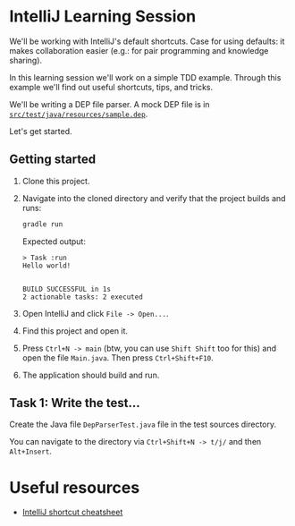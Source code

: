 # IntelliJ Learning Session

We'll be working with IntelliJ's default shortcuts. Case for using defaults: it makes collaboration easier (e.g.: for
pair programming and knowledge sharing).

In this learning session we'll work on a simple TDD example. Through this example we'll find out useful shortcuts, tips,
and tricks.

We'll be writing a DEP file parser. A mock DEP file is in [`src/test/java/resources/sample.dep`](src/test/java/resources/sample.dep). 

Let's get started.

## Getting started

1. Clone this project.

1. Navigate into the cloned directory and verify that the project builds and runs:

    ```bash
    gradle run
    ```
    
    Expected output:
   
    ```
    > Task :run
    Hello world!
    
    
    BUILD SUCCESSFUL in 1s
    2 actionable tasks: 2 executed
    ```

1. Open IntelliJ and click `File -> Open...`.

1. Find this project and open it.

1. Press `Ctrl+N -> main` (btw, you can use `Shift Shift` too for this) and open the file `Main.java`. Then press 
    `Ctrl+Shift+F10`.

1. The application should build and run.


## Task 1: Write the test...

Create the Java file `DepParserTest.java` file in the test sources directory.

You can navigate to the directory via `Ctrl+Shift+N -> t/j/` and then `Alt+Insert`.






# Useful resources

- [IntelliJ shortcut cheatsheet](https://resources.jetbrains.com/storage/products/intellij-idea/docs/IntelliJIDEA_ReferenceCard.pdf)